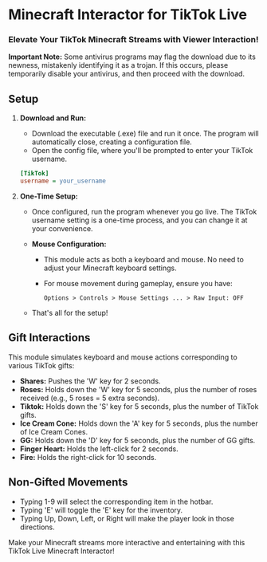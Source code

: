 # Minecraft Interactor for TikTok Live

### Elevate Your TikTok Minecraft Streams with Viewer Interaction!

**Important Note:** Some antivirus programs may flag the download due to its newness, mistakenly identifying it as a trojan. If this occurs, please temporarily disable your antivirus, and then proceed with the download.

## Setup

1. **Download and Run:**
   - Download the executable (.exe) file and run it once. The program will automatically close, creating a configuration file.
   - Open the config file, where you'll be prompted to enter your TikTok username.

    ```ini
    [TikTok]
    username = your_username
    ```

2. **One-Time Setup:**
   - Once configured, run the program whenever you go live. The TikTok username setting is a one-time process, and you can change it at your convenience.

   - **Mouse Configuration:**
     - This module acts as both a keyboard and mouse. No need to adjust your Minecraft keyboard settings.
     - For mouse movement during gameplay, ensure you have:

        ```
        Options > Controls > Mouse Settings ... > Raw Input: OFF
        ```

    - That's all for the setup!

## Gift Interactions

This module simulates keyboard and mouse actions corresponding to various TikTok gifts:

- **Shares:** Pushes the 'W' key for 2 seconds.
- **Roses:** Holds down the 'W' key for 5 seconds, plus the number of roses received (e.g., 5 roses = 5 extra seconds).
- **Tiktok:** Holds down the 'S' key for 5 seconds, plus the number of TikTok gifts.
- **Ice Cream Cone:** Holds down the 'A' key for 5 seconds, plus the number of Ice Cream Cones.
- **GG:** Holds down the 'D' key for 5 seconds, plus the number of GG gifts.
- **Finger Heart:** Holds the left-click for 2 seconds.
- **Fire:** Holds the right-click for 10 seconds.

## Non-Gifted Movements

- Typing 1-9 will select the corresponding item in the hotbar.
- Typing 'E' will toggle the 'E' key for the inventory.
- Typing Up, Down, Left, or Right will make the player look in those directions.

Make your Minecraft streams more interactive and entertaining with this TikTok Live Minecraft Interactor!
